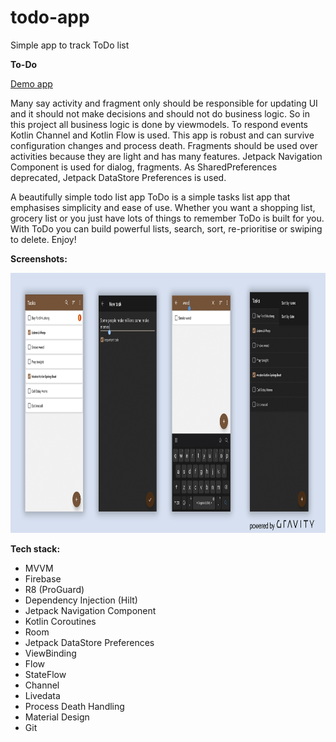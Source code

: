 # todo-app
Simple app to track ToDo list 

**To-Do**

<a href="https://play.google.com/store/apps/details?id=xyz.teamgravity.todo">Demo app</a>

Many say activity and fragment only should be responsible for updating UI and it should not make decisions and should not do business logic. So in this project all business logic is done by viewmodels. To respond events Kotlin Channel and Kotlin Flow is used. This app is robust and can survive configuration changes and process death. Fragments should be used over activities because they are light and has many features. Jetpack Navigation Component is used for dialog, fragments. As SharedPreferences deprecated, Jetpack DataStore Preferences is used.

A beautifully simple todo list app
ToDo is a simple tasks list app that emphasises simplicity and ease of use. Whether you want a shopping list, grocery list or you just have lots of things to remember ToDo is built for you. With ToDo you can build powerful lists, search, sort, re-prioritise or swiping to delete. Enjoy!

**Screenshots:**

<img src="https://github.com/raheemadamboev/todo-app/blob/master/ToDo.jpg" alt="Italian Trulli" width="869" height="416">

**Tech stack:**

- MVVM
- Firebase
- R8 (ProGuard)
- Dependency Injection (Hilt)
- Jetpack Navigation Component
- Kotlin Coroutines
- Room
- Jetpack DataStore Preferences
- ViewBinding
- Flow
- StateFlow
- Channel
- Livedata
- Process Death Handling
- Material Design
- Git

